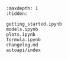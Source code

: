 ```{include} ../README.md
```

```{toctree}
:maxdepth: 1
:hidden:

getting_started.ipynb
models.ipynb
plots.ipynb
formula.ipynb
changelog.md
autoapi/index
```